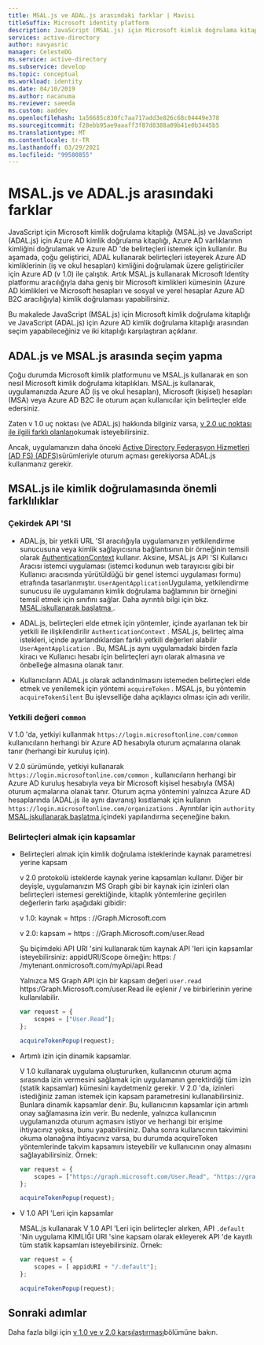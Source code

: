 ```yaml
---
title: MSAL.js ve ADAL.js arasındaki farklar | Mavisi
titleSuffix: Microsoft identity platform
description: JavaScript (MSAL.js) için Microsoft kimlik doğrulama kitaplığı ve JavaScript için Azure AD kimlik doğrulama kitaplığı (ADAL.js) ve hangisinin kullanılacağını seçme arasındaki farklar hakkında bilgi edinin.
services: active-directory
author: navyasric
manager: CelesteDG
ms.service: active-directory
ms.subservice: develop
ms.topic: conceptual
ms.workload: identity
ms.date: 04/10/2019
ms.author: nacanuma
ms.reviewer: saeeda
ms.custom: aaddev
ms.openlocfilehash: 1a56685c830fc7aa717add3e826c68c04449e378
ms.sourcegitcommit: f28ebb95ae9aaaff3f87d8388a09b41e0b3445b5
ms.translationtype: MT
ms.contentlocale: tr-TR
ms.lasthandoff: 03/29/2021
ms.locfileid: "99580855"
---
```

# <a name="differences-between-msaljs-and-adaljs"></a>MSAL.js ve ADAL.js arasındaki farklar

JavaScript için Microsoft kimlik doğrulama kitaplığı (MSAL.js) ve JavaScript (ADAL.js) için Azure AD kimlik doğrulama kitaplığı, Azure AD varlıklarının kimliğini doğrulamak ve Azure AD 'de belirteçleri istemek için kullanılır. Bu aşamada, çoğu geliştirici, ADAL kullanarak belirteçleri isteyerek Azure AD kimliklerinin (iş ve okul hesapları) kimliğini doğrulamak üzere geliştiriciler için Azure AD (v 1.0) ile çalıştık. Artık MSAL.js kullanarak Microsoft Identity platformu aracılığıyla daha geniş bir Microsoft kimlikleri kümesinin (Azure AD kimlikleri ve Microsoft hesapları ve sosyal ve yerel hesaplar Azure AD B2C aracılığıyla) kimlik doğrulaması yapabilirsiniz.

Bu makalede JavaScript (MSAL.js) için Microsoft kimlik doğrulama kitaplığı ve JavaScript (ADAL.js) için Azure AD kimlik doğrulama kitaplığı arasından seçim yapabileceğiniz ve iki kitaplığı karşılaştıran açıklanır.

## <a name="choosing-between-adaljs-and-msaljs"></a>ADAL.js ve MSAL.js arasında seçim yapma

Çoğu durumda Microsoft kimlik platformunu ve MSAL.js kullanarak en son nesil Microsoft kimlik doğrulama kitaplıkları. MSAL.js kullanarak, uygulamanızda Azure AD (iş ve okul hesapları), Microsoft (kişisel) hesapları (MSA) veya Azure AD B2C ile oturum açan kullanıcılar için belirteçler elde edersiniz.

Zaten v 1.0 uç noktası (ve ADAL.js) hakkında bilginiz varsa, [v 2.0 uç noktası ile ilgili farklı olanları](../azuread-dev/azure-ad-endpoint-comparison.md)okumak isteyebilirsiniz.

Ancak, uygulamanızın daha önceki [Active Directory Federasyon Hizmetleri (AD FS) (ADFS)](/windows-server/identity/active-directory-federation-services)sürümleriyle oturum açması gerekiyorsa ADAL.js kullanmanız gerekir.

## <a name="key-differences-in-authentication-with-msaljs"></a>MSAL.js ile kimlik doğrulamasında önemli farklılıklar

### <a name="core-api"></a>Çekirdek API 'SI

* ADAL.js, bir yetkili URL 'SI aracılığıyla uygulamanızın yetkilendirme sunucusuna veya kimlik sağlayıcısına bağlantısının bir örneğinin temsili olarak [AuthenticationContext](https://github.com/AzureAD/azure-activedirectory-library-for-js/wiki/Config-authentication-context#authenticationcontext) kullanır. Aksine, MSAL.js API 'SI Kullanıcı Aracısı istemci uygulaması (istemci kodunun web tarayıcısı gibi bir Kullanıcı aracısında yürütüldüğü bir genel istemci uygulaması formu) etrafında tasarlanmıştır. `UserAgentApplication`Uygulama, yetkilendirme sunucusu ile uygulamanın kimlik doğrulama bağlamının bir örneğini temsil etmek için sınıfını sağlar. Daha ayrıntılı bilgi için bkz. [MSAL.jskullanarak başlatma ](msal-js-initializing-client-applications.md).

* ADAL.js, belirteçleri elde etmek için yöntemler, içinde ayarlanan tek bir yetkili ile ilişkilendirilir `AuthenticationContext` . MSAL.js, belirteç alma istekleri, içinde ayarlandıklardan farklı yetkili değerleri alabilir `UserAgentApplication` . Bu, MSAL.js aynı uygulamadaki birden fazla kiracı ve Kullanıcı hesabı için belirteçleri ayrı olarak almasına ve önbelleğe almasına olanak tanır.

* Kullanıcıların ADAL.js olarak adlandırılmasını istemeden belirteçleri elde etmek ve yenilemek için yöntemi `acquireToken` . MSAL.js, bu yöntemin `acquireTokenSilent` Bu işlevselliğe daha açıklayıcı olması için adı verilir.

### <a name="authority-value-common"></a>Yetkili değeri `common`

V 1.0 'da, yetkiyi kullanmak `https://login.microsoftonline.com/common` kullanıcıların herhangi bir Azure AD hesabıyla oturum açmalarına olanak tanır (herhangi bir kuruluş için).

V 2.0 sürümünde, yetkiyi kullanarak `https://login.microsoftonline.com/common` , kullanıcıların herhangi bir Azure AD kuruluş hesabıyla veya bir Microsoft kişisel hesabıyla (MSA) oturum açmalarına olanak tanır. Oturum açma yöntemini yalnızca Azure AD hesaplarında (ADAL.js ile aynı davranış) kısıtlamak için kullanın `https://login.microsoftonline.com/organizations` . Ayrıntılar için `authority` [MSAL.jskullanarak başlatma ](msal-js-initializing-client-applications.md)içindeki yapılandırma seçeneğine bakın.

### <a name="scopes-for-acquiring-tokens"></a>Belirteçleri almak için kapsamlar
* Belirteçleri almak için kimlik doğrulama isteklerinde kaynak parametresi yerine kapsam

    v 2.0 protokolü isteklerde kaynak yerine kapsamları kullanır. Diğer bir deyişle, uygulamanızın MS Graph gibi bir kaynak için izinleri olan belirteçleri istemesi gerektiğinde, kitaplık yöntemlerine geçirilen değerlerin farkı aşağıdaki gibidir:

    v 1.0: kaynak = https \: //Graph.Microsoft.com

    v 2.0: kapsam = https \: //Graph.Microsoft.com/user.Read

    Şu biçimdeki API URI 'sini kullanarak tüm kaynak API 'leri için kapsamlar isteyebilirsiniz: appidURI/Scope örneğin: https: \/ /mytenant.onmicrosoft.com/myApi/api.Read

    Yalnızca MS Graph API için bir kapsam değeri `user.read` https:/Graph.Microsoft.com/user.Read ile eşlenir \/ ve birbirlerinin yerine kullanılabilir.

    ```javascript
    var request = {
        scopes = ["User.Read"];
    };

    acquireTokenPopup(request);   
    ```

* Artımlı izin için dinamik kapsamlar.

    V 1.0 kullanarak uygulama oluştururken, kullanıcının oturum açma sırasında izin vermesini sağlamak için uygulamanın gerektirdiği tüm izin (statik kapsamlar) kümesini kaydetmeniz gerekir. V 2.0 'da, izinleri istediğiniz zaman istemek için kapsam parametresini kullanabilirsiniz. Bunlara dinamik kapsamlar denir. Bu, kullanıcının kapsamlar için artımlı onay sağlamasına izin verir. Bu nedenle, yalnızca kullanıcının uygulamanızda oturum açmasını istiyor ve herhangi bir erişime ihtiyacınız yoksa, bunu yapabilirsiniz. Daha sonra kullanıcının takvimini okuma olanağına ihtiyacınız varsa, bu durumda acquireToken yöntemlerinde takvim kapsamını isteyebilir ve kullanıcının onay almasını sağlayabilirsiniz. Örnek:

    ```javascript
    var request = {
        scopes = ["https://graph.microsoft.com/User.Read", "https://graph.microsoft.com/Calendar.Read"];
    };

    acquireTokenPopup(request);   
    ```

* V 1.0 API 'Leri için kapsamlar

    MSAL.js kullanarak V 1.0 API 'Leri için belirteçler alırken, API `.default` 'Nin uygulama KIMLIĞI URI 'sine kapsam olarak ekleyerek API 'de kayıtlı tüm statik kapsamları isteyebilirsiniz. Örnek:

    ```javascript
    var request = {
        scopes = [ appidURI + "/.default"];
    };

    acquireTokenPopup(request);
    ```

## <a name="next-steps"></a>Sonraki adımlar
Daha fazla bilgi için [v 1.0 ve v 2.0 karşılaştırması](../azuread-dev/azure-ad-endpoint-comparison.md)bölümüne bakın.
